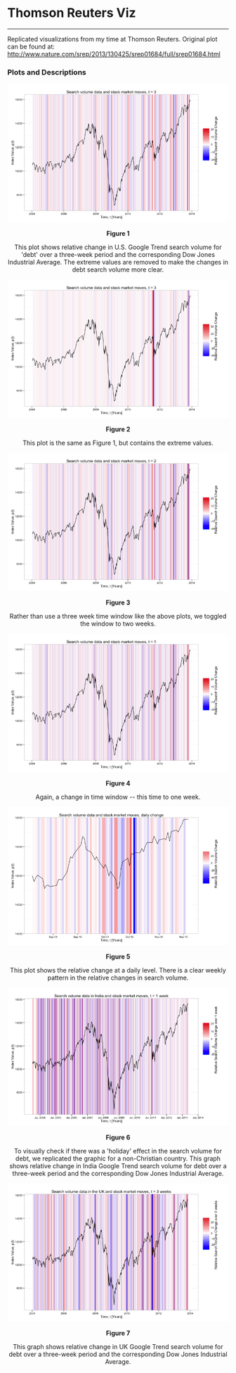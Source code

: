 Thomson Reuters Viz
===================
___

Replicated visualizations from my time at Thomson Reuters. Original plot can be found at: <http://www.nature.com/srep/2013/130425/srep01684/full/srep01684.html>

### Plots and Descriptions
![Figure 1-1](./plots/plot_1.png) 
<p align="center"> <b>Figure 1</b></p>
<p align="center"> This plot shows relative change in U.S. Google Trend search volume for 'debt' over a three-week period and the corresponding Dow Jones Industrial Average. The extreme values are removed to make the changes in debt search volume more clear.  </p>


![Figure 1-1](./plots/plot_2.png)
<p align="center"> <b>Figure 2</b></p>
<p align="center">  This plot is the same as Figure 1, but contains the extreme values. </p>


![Figure 1-1](./plots/plot_3.png)
<p align="center"> <b> Figure 3 </b></p>
<p align="center"> Rather than use a three week time window like the above plots, we toggled the window to two weeks. </p>

![Figure 1-1](./plots/plot_4.png)
<p align="center"> <b> Figure 4 </b> </p>
<p align="center"> Again, a change in time window -- this time to one week. </p>

![Figure 1-1](./plots/plot_5.png)
<p align="center"> <b> Figure 5 </b> </p>
<p align="center">This plot shows the relative change at a daily level. There is a clear weekly pattern in the relative changes in search volume.</p>

![Figure 1-1](./plots/plot_6.png)
<p align="center"> <b> Figure 6 </b> </p>
<p align="center">To visually check if there was a 'holiday' effect in the search volume for debt, we replicated the graphic for a non-Christian country. This graph shows relative change in India Google Trend search volume for debt over a three-week period and the corresponding Dow Jones Industrial Average.</p>

![Figure 1-1](./plots/plot_7.png)
<p align="center"> <b> Figure 7 </b> </p>
<p align="center">This graph shows relative change in UK Google Trend search volume for debt over a three-week period and the corresponding Dow Jones Industrial Average. </p>

